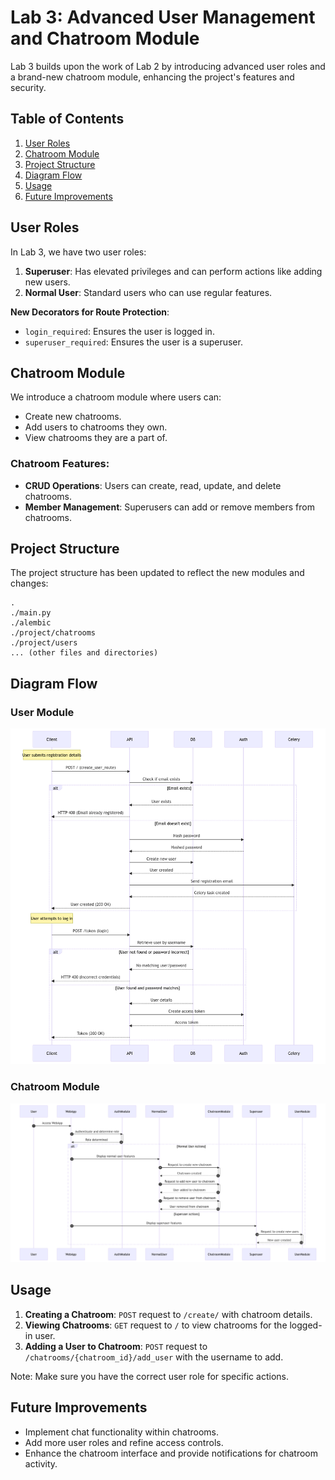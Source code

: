 # Lab 3: Advanced User Management and Chatroom Module

Lab 3 builds upon the work of Lab 2 by introducing advanced user roles and a brand-new chatroom module, enhancing the project's features and security.

## Table of Contents
1. [User Roles](#user-roles)
2. [Chatroom Module](#chatroom-module)
3. [Project Structure](#project-structure)
4. [Diagram Flow](#diagram-flow)
5. [Usage](#usage)
6. [Future Improvements](#future-improvements)

## User Roles

In Lab 3, we have two user roles:
1. **Superuser**: Has elevated privileges and can perform actions like adding new users.
2. **Normal User**: Standard users who can use regular features.

**New Decorators for Route Protection**:
- `login_required`: Ensures the user is logged in.
- `superuser_required`: Ensures the user is a superuser.

## Chatroom Module

We introduce a chatroom module where users can:
- Create new chatrooms.
- Add users to chatrooms they own.
- View chatrooms they are a part of.

### Chatroom Features:

- **CRUD Operations**: Users can create, read, update, and delete chatrooms.
- **Member Management**: Superusers can add or remove members from chatrooms.

## Project Structure

The project structure has been updated to reflect the new modules and changes:
```
.
./main.py
./alembic
./project/chatrooms
./project/users
... (other files and directories)
```
## Diagram Flow

### User Module
![flowdiagram](./designs/user_module_flow.png)

### Chatroom Module
![flowdiagram](./designs/flow1.png)

## Usage

1. **Creating a Chatroom**: `POST` request to `/create/` with chatroom details.
2. **Viewing Chatrooms**: `GET` request to `/` to view chatrooms for the logged-in user.
3. **Adding a User to Chatroom**: `POST` request to `/chatrooms/{chatroom_id}/add_user` with the username to add.

Note: Make sure you have the correct user role for specific actions.

## Future Improvements

- Implement chat functionality within chatrooms.
- Add more user roles and refine access controls.
- Enhance the chatroom interface and provide notifications for chatroom activity.
